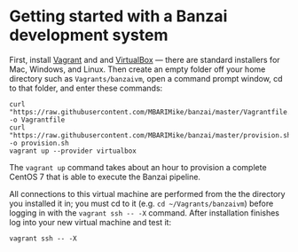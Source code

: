 Getting started with a Banzai development system 
================================================

First, install [Vagrant](https://www.vagrantup.com/) and and [VirtualBox](doc/VirtualBox.md)
&mdash; there are standard installers for Mac, Windows, and Linux. Then create an empty folder off your 
home directory such as `Vagrants/banzaivm`, open a command prompt window, cd to that folder, and enter these 
commands:

    curl "https://raw.githubusercontent.com/MBARIMike/banzai/master/Vagrantfile.sh" -o Vagrantfile
    curl "https://raw.githubusercontent.com/MBARIMike/banzai/master/provision.sh" -o provision.sh
    vagrant up --provider virtualbox

The `vagrant up` command takes about an hour to provision a complete CentOS 7 that is
able to execute the Banzai pipeline.

All connections to this virtual machine are performed from the the directory you installed 
it in; you must cd to it (e.g. `cd ~/Vagrants/banzaivm`) before logging in with the 
`vagrant ssh -- -X` command.  After installation finishes log into your new virtual machine 
and test it:

    vagrant ssh -- -X
